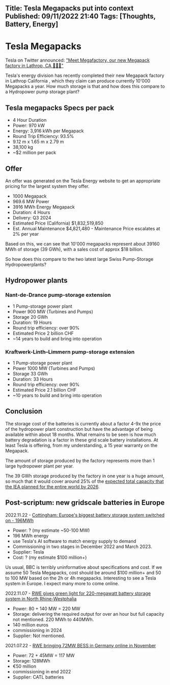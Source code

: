 Title: Tesla Megapacks put into context
Published: 09/11/2022 21:40
Tags: [Thoughts, Battery, Energy] 
---

# Tesla Megapacks

Tesla on Twitter announced: ["Meet Megafactory, our new Megapack factory in Lathrop, CA 🔋🔋🔋"](https://t.co/aw85eHECXI)

Tesla's energy division has recently completed their new Megapack factory in Lathrop California , which they claim can produce currently 10'000 Megapacks a year. How much storage is that and how does this compare to a Hydropower pump storage plant?

## Tesla megapacks Specs per pack 

- 4 Hour Duration 
- Power: 970 kW 
- Energy: 3,916 kWh per Megapack 
- Round Trip Efficiency: 93.5% 
- 9.12 m x 1.65 m x 2.79 m 
- 38,100 kg
- ~$2 million per pack

## Offer 

An offer was generated on the Tesla Energy website to get an appropriate pricing for the largest system they offer.

- 1000 Megapack 
- 969.6 MW Power 
- 3916 MWh Energy Megapack 
- Duration: 4 Hours 
- Delivery: Q3 2024 
- Estimated Price (California) $1,832,519,850 
- Est. Annual Maintenance $4,821,480 - Maintenance Price escalates at 2% per year

Based on this, we can see that 10'000 megapacks represent about 39160 MWh of storage (39 GWh), with a sales cost of approx $18 billion. 

So how does this compare to the two latest large Swiss Pump-Storage Hydropowerplants?

## Hydropower plants

### Nant-de-Drance pump-storage extension

- 1 Pump-storage power plant
- Power 900 MW (Turbines and Pumps)
- Storage 20 GWh
- Duration: 19 Hours
- Round trip efficiency: over 90%
- Estimated Price 2 billion CHF
- ~14 years to build and bring into operation

### Kraftwerk-Linth–Limmern pump-storage extension

- 1 Pump-storage power plant
- Power 1000 MW (Turbines and Pumps)
- Storage 33 GWh
- Duration: 33 Hours
- Round trip efficiency: over 90%
- Estimated Price 2.1 billion CHF
- ~10 years to build and bring into operation


## Conclusion
The storage cost of the batteries is currently about a factor 4-9x the price of the hydropower plant construction but have the advantage of being available within about 18 months. What remains to be seen is how much battery degradation is a factor in these grid scale battery installations. At least Tesla is offering, from my understanding, a 15 year warranty on the Megapack.

The amount of storage produced by the factory represents more than 1 large hydropower plant per year.

The 39 GWh storage produced by the factory in one year is a huge amount, so much that it would cover around 25% of the [expected total capacity that the IEA planned for the entire world by 2026](https://www.iea.org/data-and-statistics/charts/battery-storage-capability-by-countries-2020-and-2026).

## Post-scriptum: new gridscale batteries in Europe

2022.11.22 - [Cottingham: Europe's biggest battery storage system switched on - 196MWh](https://www.bbc.com/news/uk-england-humber-63707463)

- Power: ? (my estimate ~50-100 MW)
- 196 MWh energy 
- use Tesla's AI software to match energy supply to demand
- Commissioning in two stages in December 2022 and March 2023.
- Supplier: Tesla
- Cost: ? (my estimate $100 million+)

Us usual, BBC is terribly uninformative about specifications and cost. If we assume 50 Tesla Megapacks, cost should be around $100 million+ and 50 to 100 MW based on the 2h or 4h megapacks. Interesting to see a Tesla system in Europe. I expect many more to come online.

2022.11.07 - [RWE gives green light for 220-megawatt battery storage system in North Rhine-Westphalia](https://www.rwe.com/en/press/rwe-generation/2022-11-07-battery-storage-220-mw-neurath)

- Power: 80 + 140 MW = 220 MW
- Storage: delivering the required output for over an hour but full capacity not mentioned. 220 MWh to 440MWh.
- 140 million euros
- commissioning in 2024
- Supplier: Not mentioned.

2021.07.22 - [RWE bringing 72MW BESS in Germany online in November](https://www.rwe.com/en/press/rwe-ag/2021-07-22-rwe-builds-one-of-the-largest-battery-storage-facilities-in-germany)

- Power: 72 + 45MW = 117 MW
- Storage: 128MWh
- €50 million
- commissioning in end 2022
- Supplier: CATL batteries
